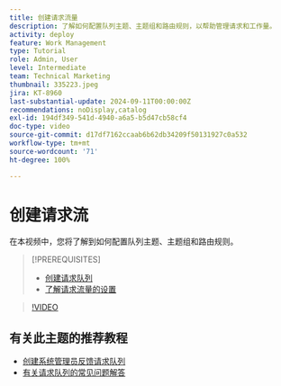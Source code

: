 ```yaml
---
title: 创建请求流量
description: 了解如何配置队列主题、主题组和路由规则，以帮助管理请求和工作量。
activity: deploy
feature: Work Management
type: Tutorial
role: Admin, User
level: Intermediate
team: Technical Marketing
thumbnail: 335223.jpeg
jira: KT-8960
last-substantial-update: 2024-09-11T00:00:00Z
recommendations: noDisplay,catalog
exl-id: 194df349-541d-4940-a6a5-b5d47cb58cf4
doc-type: video
source-git-commit: d17df7162ccaab6b62db34209f50131927c0a532
workflow-type: tm+mt
source-wordcount: '71'
ht-degree: 100%

---
```


# 创建请求流

在本视频中，您将了解到如何配置队列主题、主题组和路由规则。

>[!PREREQUISITES]
>
>* [创建请求队列](/help/manage-work/request-queues/create-a-request-queue.md)
>* [了解请求流量的设置](/help/manage-work/request-queues/understand-settings-for-a-flow-request.md)

>[!VIDEO](https://video.tv.adobe.com/v/335223/?quality=12&learn=on&enablevpops)

## 有关此主题的推荐教程

* [创建系统管理员反馈请求队列](/help/manage-work/request-queues/create-a-system-admin-feedback-request-queue.md)
* [有关请求队列的常见问题解答](/help/manage-work/request-queues/request-queue-faq.md)


